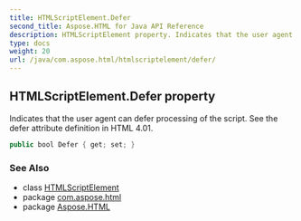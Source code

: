 ```yaml
---
title: HTMLScriptElement.Defer
second_title: Aspose.HTML for Java API Reference
description: HTMLScriptElement property. Indicates that the user agent can defer processing of the script. See the defer attribute definition in HTML 4.01
type: docs
weight: 20
url: /java/com.aspose.html/htmlscriptelement/defer/
---
```

## HTMLScriptElement.Defer property

Indicates that the user agent can defer processing of the script. See the defer attribute definition in HTML 4.01.

```java
public bool Defer { get; set; }
```

### See Also

* class [HTMLScriptElement](../)
* package [com.aspose.html](../../../com.aspose.html/)
* package [Aspose.HTML](../../../)
